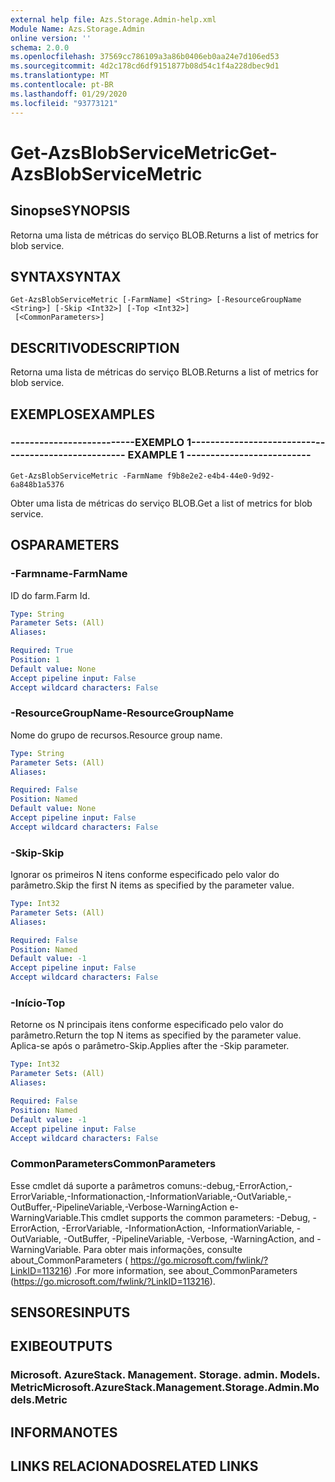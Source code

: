 ```yaml
---
external help file: Azs.Storage.Admin-help.xml
Module Name: Azs.Storage.Admin
online version: ''
schema: 2.0.0
ms.openlocfilehash: 37569cc786109a3a86b0406eb0aa24e7d106ed53
ms.sourcegitcommit: 4d2c178cd6df9151877b08d54c1f4a228dbec9d1
ms.translationtype: MT
ms.contentlocale: pt-BR
ms.lasthandoff: 01/29/2020
ms.locfileid: "93773121"
---
```

# <span data-ttu-id="eb1e7-101">Get-AzsBlobServiceMetric</span><span class="sxs-lookup"><span data-stu-id="eb1e7-101">Get-AzsBlobServiceMetric</span></span>

## <span data-ttu-id="eb1e7-102">Sinopse</span><span class="sxs-lookup"><span data-stu-id="eb1e7-102">SYNOPSIS</span></span>
<span data-ttu-id="eb1e7-103">Retorna uma lista de métricas do serviço BLOB.</span><span class="sxs-lookup"><span data-stu-id="eb1e7-103">Returns a list of metrics for blob service.</span></span>

## <span data-ttu-id="eb1e7-104">SYNTAX</span><span class="sxs-lookup"><span data-stu-id="eb1e7-104">SYNTAX</span></span>

```
Get-AzsBlobServiceMetric [-FarmName] <String> [-ResourceGroupName <String>] [-Skip <Int32>] [-Top <Int32>]
 [<CommonParameters>]
```

## <span data-ttu-id="eb1e7-105">DESCRITIVO</span><span class="sxs-lookup"><span data-stu-id="eb1e7-105">DESCRIPTION</span></span>
<span data-ttu-id="eb1e7-106">Retorna uma lista de métricas do serviço BLOB.</span><span class="sxs-lookup"><span data-stu-id="eb1e7-106">Returns a list of metrics for blob service.</span></span>

## <span data-ttu-id="eb1e7-107">EXEMPLOS</span><span class="sxs-lookup"><span data-stu-id="eb1e7-107">EXAMPLES</span></span>

### <span data-ttu-id="eb1e7-108">--------------------------EXEMPLO 1--------------------------</span><span class="sxs-lookup"><span data-stu-id="eb1e7-108">-------------------------- EXAMPLE 1 --------------------------</span></span>
```
Get-AzsBlobServiceMetric -FarmName f9b8e2e2-e4b4-44e0-9d92-6a848b1a5376
```

<span data-ttu-id="eb1e7-109">Obter uma lista de métricas do serviço BLOB.</span><span class="sxs-lookup"><span data-stu-id="eb1e7-109">Get a list of metrics for blob service.</span></span>

## <span data-ttu-id="eb1e7-110">OS</span><span class="sxs-lookup"><span data-stu-id="eb1e7-110">PARAMETERS</span></span>

### <span data-ttu-id="eb1e7-111">-Farmname</span><span class="sxs-lookup"><span data-stu-id="eb1e7-111">-FarmName</span></span>
<span data-ttu-id="eb1e7-112">ID do farm.</span><span class="sxs-lookup"><span data-stu-id="eb1e7-112">Farm Id.</span></span>

```yaml
Type: String
Parameter Sets: (All)
Aliases: 

Required: True
Position: 1
Default value: None
Accept pipeline input: False
Accept wildcard characters: False
```

### <span data-ttu-id="eb1e7-113">-ResourceGroupName</span><span class="sxs-lookup"><span data-stu-id="eb1e7-113">-ResourceGroupName</span></span>
<span data-ttu-id="eb1e7-114">Nome do grupo de recursos.</span><span class="sxs-lookup"><span data-stu-id="eb1e7-114">Resource group name.</span></span>

```yaml
Type: String
Parameter Sets: (All)
Aliases: 

Required: False
Position: Named
Default value: None
Accept pipeline input: False
Accept wildcard characters: False
```

### <span data-ttu-id="eb1e7-115">-Skip</span><span class="sxs-lookup"><span data-stu-id="eb1e7-115">-Skip</span></span>
<span data-ttu-id="eb1e7-116">Ignorar os primeiros N itens conforme especificado pelo valor do parâmetro.</span><span class="sxs-lookup"><span data-stu-id="eb1e7-116">Skip the first N items as specified by the parameter value.</span></span>

```yaml
Type: Int32
Parameter Sets: (All)
Aliases: 

Required: False
Position: Named
Default value: -1
Accept pipeline input: False
Accept wildcard characters: False
```

### <span data-ttu-id="eb1e7-117">-Início</span><span class="sxs-lookup"><span data-stu-id="eb1e7-117">-Top</span></span>
<span data-ttu-id="eb1e7-118">Retorne os N principais itens conforme especificado pelo valor do parâmetro.</span><span class="sxs-lookup"><span data-stu-id="eb1e7-118">Return the top N items as specified by the parameter value.</span></span>
<span data-ttu-id="eb1e7-119">Aplica-se após o parâmetro-Skip.</span><span class="sxs-lookup"><span data-stu-id="eb1e7-119">Applies after the -Skip parameter.</span></span>

```yaml
Type: Int32
Parameter Sets: (All)
Aliases: 

Required: False
Position: Named
Default value: -1
Accept pipeline input: False
Accept wildcard characters: False
```

### <span data-ttu-id="eb1e7-120">CommonParameters</span><span class="sxs-lookup"><span data-stu-id="eb1e7-120">CommonParameters</span></span>
<span data-ttu-id="eb1e7-121">Esse cmdlet dá suporte a parâmetros comuns:-debug,-ErrorAction,-ErrorVariable,-Informationaction,-InformationVariable,-OutVariable,-OutBuffer,-PipelineVariable,-Verbose-WarningAction e-WarningVariable.</span><span class="sxs-lookup"><span data-stu-id="eb1e7-121">This cmdlet supports the common parameters: -Debug, -ErrorAction, -ErrorVariable, -InformationAction, -InformationVariable, -OutVariable, -OutBuffer, -PipelineVariable, -Verbose, -WarningAction, and -WarningVariable.</span></span> <span data-ttu-id="eb1e7-122">Para obter mais informações, consulte about_CommonParameters ( https://go.microsoft.com/fwlink/?LinkID=113216) .</span><span class="sxs-lookup"><span data-stu-id="eb1e7-122">For more information, see about_CommonParameters (https://go.microsoft.com/fwlink/?LinkID=113216).</span></span>

## <span data-ttu-id="eb1e7-123">SENSORES</span><span class="sxs-lookup"><span data-stu-id="eb1e7-123">INPUTS</span></span>

## <span data-ttu-id="eb1e7-124">EXIBE</span><span class="sxs-lookup"><span data-stu-id="eb1e7-124">OUTPUTS</span></span>

### <span data-ttu-id="eb1e7-125">Microsoft. AzureStack. Management. Storage. admin. Models. Metric</span><span class="sxs-lookup"><span data-stu-id="eb1e7-125">Microsoft.AzureStack.Management.Storage.Admin.Models.Metric</span></span>

## <span data-ttu-id="eb1e7-126">INFORMA</span><span class="sxs-lookup"><span data-stu-id="eb1e7-126">NOTES</span></span>

## <span data-ttu-id="eb1e7-127">LINKS RELACIONADOS</span><span class="sxs-lookup"><span data-stu-id="eb1e7-127">RELATED LINKS</span></span>

